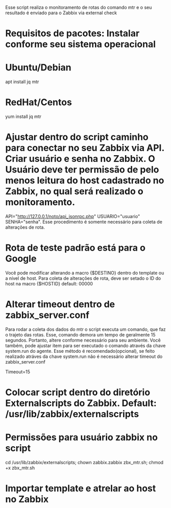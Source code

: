 Esse script realiza o monitoramento de rotas do comando mtr e o seu resultado é enviado para o Zabbix via external check


# Requisitos de pacotes: Instalar conforme seu sistema operacional

# Ubuntu/Debian
apt install jq mtr

# RedHat/Centos
yum install jq mtr

# Ajustar dentro do script caminho para conectar no seu Zabbix via API. Criar usuário e senha no Zabbix. O Usuário deve ter permissão de pelo menos leitura do host cadastrado no Zabbix, no qual será realizado o monitoramento.
API="http://127.0.0.1/noto/api_jsonrpc.php"
USUARIO="usuario"
SENHA="senha".
Esse procedimento é somente necessário para coleta de alterações de rota.

# Rota de teste padrão está para o Google
Você pode modificar alterando a macro {$DESTINO} dentro do template ou a nível de host.
Para coleta de alterações de rota, deve ser setado o ID do host na macro {$HOSTID} default: 00000

# Alterar timeout dentro de zabbix_server.conf
Para rodar a coleta dos dados do mtr o script executa um comando, que faz o trajeto das rotas. Esse, comando demora um tempo de geralmente 15 segundos. Portanto,
altere conforme necessário para seu ambiente. Você também, pode ajustar item para ser executado o comando através da chave system.run do agente. Esse método é 
recomendado(opcional), se feito realizado atráves da chave system.run não é necessário alterar timeout do zabbix_server.conf

Timeout=15

# Colocar script dentro do diretório Externalscripts do Zabbix. Default: /usr/lib/zabbix/externalscripts
# Permissões para usuário zabbix no script
cd /usr/lib/zabbix/externalscripts;
chown zabbix.zabbix zbx_mtr.sh;
chmod +x zbx_mtr.sh

# Importar template e atrelar ao host no Zabbix







